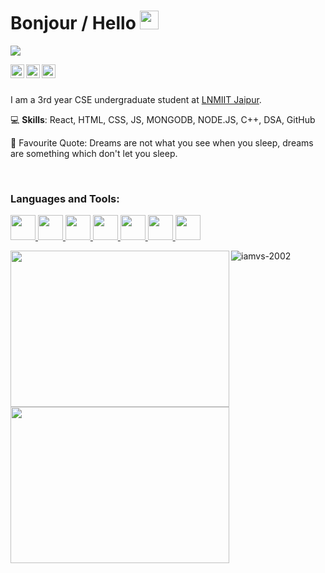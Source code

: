 # Bonjour / Hello <img src="https://raw.githubusercontent.com/MartinHeinz/MartinHeinz/master/wave.gif" width="30px">

![](https://komarev.com/ghpvc/?username=Adityak1206&color=green)

<a href="www.linkedin.com/in/Adityak1206">
  <img align="left" alt="Aditya Raj Kaushik - LinkedIn" width="22px" src="https://img.icons8.com/fluent/48/000000/linkedin.png"/>
</a>
<a href="https://instagram.com/a_raj_k">
  <img align="left" alt="Aditya Raj Kaushik - Instagram" width="22px" src="https://img.icons8.com/fluent/48/000000/instagram-new.png"/>
</a>

<a href="https://twitter.com/arktwts">
  <img align="left" alt="Aditya Raj Kaushik - Twitter" width="22px" src="https://img.icons8.com/fluent/48/000000/twitter.png"/>
</a>

<br />
<br />

I am a 3rd year CSE undergraduate student at [LNMIIT Jaipur](https://www.lnmiit.ac.in/).


💻 **Skills**: React, HTML, CSS, JS, MONGODB, NODE.JS, C++, DSA, GitHub 


🔆 Favourite Quote: Dreams are not what you see when you sleep, dreams are something which don't let you sleep.



<br />
<h3 align="left">Languages and Tools:</h3>
<p align="left"> 
  <a href="https://reactjs.org/" target="_blank"> 
    <img src="https://img.icons8.com/color/48/000000/react-native.png" width="40" height="40"/> 
  </a> 
  <a href="https://html.com/" target="_blank"> 
    <img src="https://img.icons8.com/color/48/000000/html-5--v1.png"  width="40" height="40"/> 
  </a> 
  <a href="https://en.wikipedia.org/wiki/CSS" target="_blank"> 
    <img src="https://img.icons8.com/color/48/000000/css3.png"  width="40" height="40"/> 
  </a> 
   <a href="https://www.javascript.com/" target="_blank"> 
    <img src="https://img.icons8.com/color/48/000000/javascript--v1.png"  width="40" height="40"/> 
  </a> 
  <a href="https://www.mongodb.com/" target="_blank"> 
    <img src="https://img.icons8.com/external-tal-revivo-shadow-tal-revivo/24/000000/external-mongodb-a-cross-platform-document-oriented-database-program-logo-shadow-tal-revivo.png"  width="40" height="40"/> 
  </a> 
  <a href="https://nodejs.org/en/" target="_blank"> 
    <img src="https://img.icons8.com/color/48/000000/nodejs.png"  width="40" height="40"/> 
  </a> 
  <a href="https://en.wikipedia.org/wiki/C%2B%2B" target="_blank"> 
    <img src="https://img.icons8.com/color/48/000000/c-plus-plus-logo.png"  width="40" height="40"/> 
  </a> 
  
</p>


<a href="#">
  <img src="https://github-readme-stats.vercel.app/api/?username=Adityak1206&count_private=true&showicons=true&theme=jolly" width="350" height="250" align="left">
</a>
<a href="#">
  <img src="https://github-readme-streak-stats.herokuapp.com/?user=Adityak1206&showicons=true&theme=jolly" width="350" height="250" align="left">
</a>
<p>
  <img align="center" src="https://github-readme-stats.vercel.app/api/top-langs?username=Adityak1206&show_icons=true&theme=jolly&locale=en" alt="iamvs-2002" />
</p>

